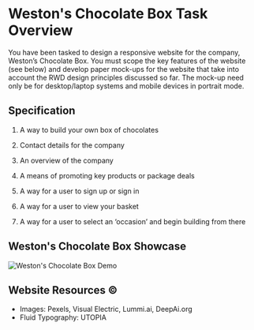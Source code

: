 # Weston's Chocolate Box Task Overview

You have been tasked to design a responsive website for the company, Weston’s Chocolate Box. You must scope the key features of the website (see below) and develop paper mock-ups for the website that take into account the RWD design principles discussed so far. The mock-up need only be for desktop/laptop systems and mobile devices in portrait mode.

## Specification

1. A way to build your own box of chocolates

2. Contact details for the company

3. An overview of the company

4. A means of promoting key products or package deals

5. A way for a user to sign up or sign in

6. A way for a user to view your basket

7. A way for a user to select an ‘occasion’ and begin building from there

## Weston's Chocolate Box Showcase 

![Weston's Chocolate Box Demo](./images/westons.gif)

## Website Resources &copy;
* Images: Pexels, Visual Electric, Lummi.ai, DeepAi.org
* Fluid Typography: UTOPIA